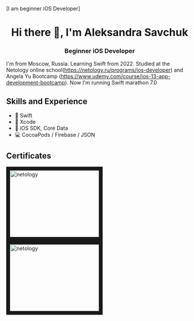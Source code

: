 [I am beginner iOS Developer]

<h1 align="center">Hi there 👋, I'm Aleksandra Savchuk</h1>
<h3 align="center">Beginner iOS Developer</h3>

I'm from Moscow, Russia. Learning Swift from 2022. Studied at the Netology online school(https://netology.ru/programs/ios-developer) and Angela Yu Bootcamp (https://www.udemy.com/course/ios-13-app-development-bootcamp). Now I'm running Swift marathon 7.0

## Skills and Experience
* 🦜 Swift
* 🔨 Xcode
* 📱 iOS SDK, Core Data
* 💻 CocoaPods  / Firebase / JSON

## Certificates
<a  target="_blanck"><img src="https://github.com/Loveink/iAmAleksa/blob/main/диплом%20нетология%C2%A01.jpg" alt="netology" width = "240" height="180" border="10" /></a>
<a  target="_blanck"><img src="https://github.com/Loveink/iAmAleksa/blob/main/диплом%20нетология%C2%A02.jpg" alt="netology" width = "240" height="180" border="10" /></a>
<!--<a href="https://swiftbook.org/" target="_blanck"><img src="https://github.com/AlexeyIsMyName/AlexeyIsMyName/blob/main/Certificate_4212.jpg" alt="swiftbook.org" width = "240" height="180" border="10" /></a>-->
<!--<a href="https://stepik.org/cert/209735" target="_blanck"><img src="https://github.com/AlexeyIsMyName/AlexeyIsMyName/blob/main/stepik-certificate-yandex.png" alt="yandex_academy" width = "240" height="180" border="10" /></a>-->
